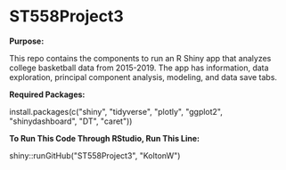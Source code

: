 # ST558Project3

**Purpose:**

This repo contains the components to run an R Shiny app that analyzes college basketball data from 2015-2019. The app has information, data exploration, principal component analysis, modeling, and data save tabs. 

**Required Packages:**

install.packages(c("shiny", "tidyverse", "plotly", "ggplot2", "shinydashboard", "DT", "caret"))

**To Run This Code Through RStudio, Run This Line:**

shiny::runGitHub("ST558Project3", "KoltonW")

